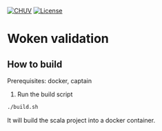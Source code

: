 [![CHUV](https://img.shields.io/badge/CHUV-LREN-AF4C64.svg)](https://www.unil.ch/lren/en/home.html) [![License](https://img.shields.io/badge/license-Apache--2.0-blue.svg)](https://github.com/LREN-CHUV/woken-validation/blob/master/LICENSE)

# Woken validation

## How to build

Prerequisites: docker, captain

1. Run the build script

```sh
./build.sh
```

It will build the scala project into a docker container.
